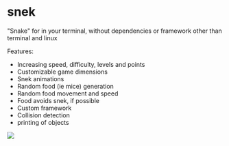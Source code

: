 # snek
"Snake" for in your terminal, without dependencies or framework other than terminal and linux

Features:
- Increasing speed, difficulty, levels and points
- Customizable game dimensions
- Snek animations
- Random food (ie mice) generation 
- Random food movement and speed
- Food avoids snek, if possible
- Custom framework 
 - Collision detection
 - printing of objects
 <img src="https://www.geenbs.nl/images/Snek_preview.gif">
